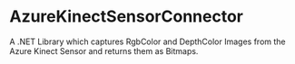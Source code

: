 # AzureKinectSensorConnector

A .NET Library which captures RgbColor and DepthColor Images from the Azure Kinect Sensor and returns them as Bitmaps.
